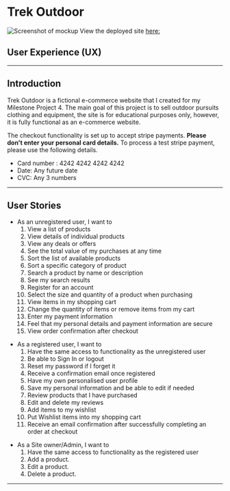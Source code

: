 # Trek Outdoor
![Screenshot of mockup](static/images/screenshots/mockup.png)
View the deployed site [here:](https://bookworm-project3.herokuapp.com/)
## User Experience (UX)

---

## Introduction
Trek Outdoor is a fictional e-commerce website that I created for my Milestone Project 4. The main goal of this project is to sell outdoor pursuits clothing and equipment, the site is for educational purposes only, however, it is fully functional as an e-commerce website.

The checkout functionality is set up to accept stripe payments. **Please don't enter your personal card details.**
To process a test stripe payment, please use the following details.
* Card number : 4242 4242 4242 4242
* Date: Any future date
* CVC: Any 3 numbers

---

## User Stories
- As an unregistered user, I want to
    1. View a list of products
    2. View details of individual products
    3. View any deals or offers
    4. See the total value of my purchases at any time
    5. Sort the list of available products
    6. Sort a specific category of product
    7. Search a product by name or description
    8. See my search results
    9. Register for an account
    10. Select the size and quantity of a product when purchasing
    11. View items in my shopping cart
    12. Change the quantity of items or remove items from my cart
    13. Enter my payment information
    14. Feel that my personal details and payment information are secure
    15. View order confirmation after checkout

* As a registered user, I want to
    1. Have the same access to functionality as the unregistered user
    2. Be able to Sign In or logout
    3. Reset my password if I forget it
    4. Receive a confirmation email once registered
    5. Have my own personalised user profile
    6. Save my personal information and be able to edit if needed
    7. Review products that I have purchased
    8. Edit and delete my reviews
    9. Add items to my wishlist
    10. Put Wishlist items into my shopping cart
    11. Receive an email confirmation after successfully completing an order at checkout

- As a Site owner/Admin, I want to
    1. Have the same access to functionality as the registered user
    2. Add a product.
    3. Edit a product.
    4. Delete a product.
       
---
